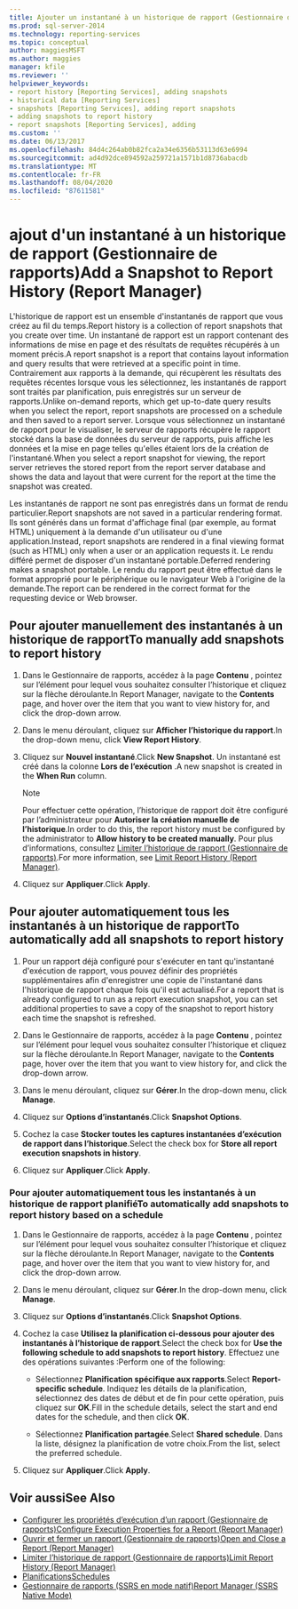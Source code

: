 ```yaml
---
title: Ajouter un instantané à un historique de rapport (Gestionnaire de rapports) | Microsoft Docs
ms.prod: sql-server-2014
ms.technology: reporting-services
ms.topic: conceptual
author: maggiesMSFT
ms.author: maggies
manager: kfile
ms.reviewer: ''
helpviewer_keywords:
- report history [Reporting Services], adding snapshots
- historical data [Reporting Services]
- snapshots [Reporting Services], adding report snapshots
- adding snapshots to report history
- report snapshots [Reporting Services], adding
ms.custom: ''
ms.date: 06/13/2017
ms.openlocfilehash: 84d4c264ab0b82fca2a34e6356b53113d63e6994
ms.sourcegitcommit: ad4d92dce894592a259721a1571b1d8736abacdb
ms.translationtype: MT
ms.contentlocale: fr-FR
ms.lasthandoff: 08/04/2020
ms.locfileid: "87611581"
---
```

# <a name="add-a-snapshot-to-report-history-report-manager"></a><span data-ttu-id="1ed90-102">ajout d'un instantané à un historique de rapport (Gestionnaire de rapports)</span><span class="sxs-lookup"><span data-stu-id="1ed90-102">Add a Snapshot to Report History (Report Manager)</span></span>

<span data-ttu-id="1ed90-103">L'historique de rapport est un ensemble d'instantanés de rapport que vous créez au fil du temps.</span><span class="sxs-lookup"><span data-stu-id="1ed90-103">Report history is a collection of report snapshots that you create over time.</span></span> <span data-ttu-id="1ed90-104">Un instantané de rapport est un rapport contenant des informations de mise en page et des résultats de requêtes récupérés à un moment précis.</span><span class="sxs-lookup"><span data-stu-id="1ed90-104">A report snapshot is a report that contains layout information and query results that were retrieved at a specific point in time.</span></span> <span data-ttu-id="1ed90-105">Contrairement aux rapports à la demande, qui récupèrent les résultats des requêtes récentes lorsque vous les sélectionnez, les instantanés de rapport sont traités par planification, puis enregistrés sur un serveur de rapports.</span><span class="sxs-lookup"><span data-stu-id="1ed90-105">Unlike on-demand reports, which get up-to-date query results when you select the report, report snapshots are processed on a schedule and then saved to a report server.</span></span> <span data-ttu-id="1ed90-106">Lorsque vous sélectionnez un instantané de rapport pour le visualiser, le serveur de rapports récupère le rapport stocké dans la base de données du serveur de rapports, puis affiche les données et la mise en page telles qu'elles étaient lors de la création de l'instantané.</span><span class="sxs-lookup"><span data-stu-id="1ed90-106">When you select a report snapshot for viewing, the report server retrieves the stored report from the report server database and shows the data and layout that were current for the report at the time the snapshot was created.</span></span>  
  
<span data-ttu-id="1ed90-107">Les instantanés de rapport ne sont pas enregistrés dans un format de rendu particulier.</span><span class="sxs-lookup"><span data-stu-id="1ed90-107">Report snapshots are not saved in a particular rendering format.</span></span> <span data-ttu-id="1ed90-108">Ils sont générés dans un format d'affichage final (par exemple, au format HTML) uniquement à la demande d'un utilisateur ou d'une application.</span><span class="sxs-lookup"><span data-stu-id="1ed90-108">Instead, report snapshots are rendered in a final viewing format (such as HTML) only when a user or an application requests it.</span></span> <span data-ttu-id="1ed90-109">Le rendu différé permet de disposer d'un instantané portable.</span><span class="sxs-lookup"><span data-stu-id="1ed90-109">Deferred rendering makes a snapshot portable.</span></span> <span data-ttu-id="1ed90-110">Le rendu du rapport peut être effectué dans le format approprié pour le périphérique ou le navigateur Web à l'origine de la demande.</span><span class="sxs-lookup"><span data-stu-id="1ed90-110">The report can be rendered in the correct format for the requesting device or Web browser.</span></span>  
  
## <a name="to-manually-add-snapshots-to-report-history"></a><span data-ttu-id="1ed90-111">Pour ajouter manuellement des instantanés à un historique de rapport</span><span class="sxs-lookup"><span data-stu-id="1ed90-111">To manually add snapshots to report history</span></span>

1. <span data-ttu-id="1ed90-112">Dans le Gestionnaire de rapports, accédez à la page **Contenu** , pointez sur l’élément pour lequel vous souhaitez consulter l’historique et cliquez sur la flèche déroulante.</span><span class="sxs-lookup"><span data-stu-id="1ed90-112">In Report Manager, navigate to the **Contents** page, and hover over the item that you want to view history for, and click the drop-down arrow.</span></span>
  
2. <span data-ttu-id="1ed90-113">Dans le menu déroulant, cliquez sur **Afficher l’historique du rapport**.</span><span class="sxs-lookup"><span data-stu-id="1ed90-113">In the drop-down menu, click **View Report History**.</span></span>  
  
3. <span data-ttu-id="1ed90-114">Cliquez sur **Nouvel instantané**.</span><span class="sxs-lookup"><span data-stu-id="1ed90-114">Click **New Snapshot**.</span></span> <span data-ttu-id="1ed90-115">Un instantané est créé dans la colonne **Lors de l’exécution** .</span><span class="sxs-lookup"><span data-stu-id="1ed90-115">A new snapshot is created in the **When Run** column.</span></span>  
  
    > [!NOTE]
    > <span data-ttu-id="1ed90-116">Pour effectuer cette opération, l’historique de rapport doit être configuré par l’administrateur pour **Autoriser la création manuelle de l’historique**.</span><span class="sxs-lookup"><span data-stu-id="1ed90-116">In order to do this, the report history must be configured by the administrator to **Allow history to be created manually**.</span></span> <span data-ttu-id="1ed90-117">Pour plus d’informations, consultez [Limiter l’historique de rapport &#40;Gestionnaire de rapports&#41;](../reports/limit-report-history-report-manager.md).</span><span class="sxs-lookup"><span data-stu-id="1ed90-117">For more information, see [Limit Report History &#40;Report Manager&#41;](../reports/limit-report-history-report-manager.md).</span></span>

4. <span data-ttu-id="1ed90-118">Cliquez sur **Appliquer**.</span><span class="sxs-lookup"><span data-stu-id="1ed90-118">Click **Apply**.</span></span>

## <a name="to-automatically-add-all-snapshots-to-report-history"></a><span data-ttu-id="1ed90-119">Pour ajouter automatiquement tous les instantanés à un historique de rapport</span><span class="sxs-lookup"><span data-stu-id="1ed90-119">To automatically add all snapshots to report history</span></span>  
  
1. <span data-ttu-id="1ed90-120">Pour un rapport déjà configuré pour s'exécuter en tant qu'instantané d'exécution de rapport, vous pouvez définir des propriétés supplémentaires afin d'enregistrer une copie de l'instantané dans l'historique de rapport chaque fois qu'il est actualisé.</span><span class="sxs-lookup"><span data-stu-id="1ed90-120">For a report that is already configured to run as a report execution snapshot, you can set additional properties to save a copy of the snapshot to report history each time the snapshot is refreshed.</span></span>  
  
2. <span data-ttu-id="1ed90-121">Dans le Gestionnaire de rapports, accédez à la page **Contenu** , pointez sur l’élément pour lequel vous souhaitez consulter l’historique et cliquez sur la flèche déroulante.</span><span class="sxs-lookup"><span data-stu-id="1ed90-121">In Report Manager, navigate to the **Contents** page, hover over the item that you want to view history for, and click the drop-down arrow.</span></span>  
  
3. <span data-ttu-id="1ed90-122">Dans le menu déroulant, cliquez sur **Gérer**.</span><span class="sxs-lookup"><span data-stu-id="1ed90-122">In the drop-down menu, click **Manage**.</span></span>  
  
4. <span data-ttu-id="1ed90-123">Cliquez sur **Options d’instantanés**.</span><span class="sxs-lookup"><span data-stu-id="1ed90-123">Click **Snapshot Options**.</span></span>  
  
5. <span data-ttu-id="1ed90-124">Cochez la case **Stocker toutes les captures instantanées d’exécution de rapport dans l’historique**.</span><span class="sxs-lookup"><span data-stu-id="1ed90-124">Select the check box for **Store all report execution snapshots in history**.</span></span>  
  
6. <span data-ttu-id="1ed90-125">Cliquez sur **Appliquer**.</span><span class="sxs-lookup"><span data-stu-id="1ed90-125">Click **Apply**.</span></span>  
  
### <a name="to-automatically-add-snapshots-to-report-history-based-on-a-schedule"></a><span data-ttu-id="1ed90-126">Pour ajouter automatiquement tous les instantanés à un historique de rapport planifié</span><span class="sxs-lookup"><span data-stu-id="1ed90-126">To automatically add snapshots to report history based on a schedule</span></span>  
  
1. <span data-ttu-id="1ed90-127">Dans le Gestionnaire de rapports, accédez à la page **Contenu** , pointez sur l’élément pour lequel vous souhaitez consulter l’historique et cliquez sur la flèche déroulante.</span><span class="sxs-lookup"><span data-stu-id="1ed90-127">In Report Manager, navigate to the **Contents** page, and hover over the item that you want to view history for, and click the drop-down arrow.</span></span>  
  
2. <span data-ttu-id="1ed90-128">Dans le menu déroulant, cliquez sur **Gérer**.</span><span class="sxs-lookup"><span data-stu-id="1ed90-128">In the drop-down menu, click **Manage**.</span></span>  
  
3. <span data-ttu-id="1ed90-129">Cliquez sur **Options d’instantanés**.</span><span class="sxs-lookup"><span data-stu-id="1ed90-129">Click **Snapshot Options**.</span></span>  
  
4. <span data-ttu-id="1ed90-130">Cochez la case **Utilisez la planification ci-dessous pour ajouter des instantanés à l’historique de rapport**.</span><span class="sxs-lookup"><span data-stu-id="1ed90-130">Select the check box for **Use the following schedule to add snapshots to report history**.</span></span> <span data-ttu-id="1ed90-131">Effectuez une des opérations suivantes :</span><span class="sxs-lookup"><span data-stu-id="1ed90-131">Perform one of the following:</span></span>  
  
    - <span data-ttu-id="1ed90-132">Sélectionnez **Planification spécifique aux rapports**.</span><span class="sxs-lookup"><span data-stu-id="1ed90-132">Select **Report-specific schedule**.</span></span> <span data-ttu-id="1ed90-133">Indiquez les détails de la planification, sélectionnez des dates de début et de fin pour cette opération, puis cliquez sur **OK**.</span><span class="sxs-lookup"><span data-stu-id="1ed90-133">Fill in the schedule details, select the start and end dates for the schedule, and then click **OK**.</span></span>  
  
    - <span data-ttu-id="1ed90-134">Sélectionnez **Planification partagée**.</span><span class="sxs-lookup"><span data-stu-id="1ed90-134">Select **Shared schedule**.</span></span> <span data-ttu-id="1ed90-135">Dans la liste, désignez la planification de votre choix.</span><span class="sxs-lookup"><span data-stu-id="1ed90-135">From the list, select the preferred schedule.</span></span>  
  
5. <span data-ttu-id="1ed90-136">Cliquez sur **Appliquer**.</span><span class="sxs-lookup"><span data-stu-id="1ed90-136">Click **Apply**.</span></span>  
  
## <a name="see-also"></a><span data-ttu-id="1ed90-137">Voir aussi</span><span class="sxs-lookup"><span data-stu-id="1ed90-137">See Also</span></span>

- [<span data-ttu-id="1ed90-138">Configurer les propriétés d’exécution d’un rapport &#40;Gestionnaire de rapports&#41;</span><span class="sxs-lookup"><span data-stu-id="1ed90-138">Configure Execution Properties for a Report  &#40;Report Manager&#41;</span></span>](../reports/configure-execution-properties-for-a-report-report-manager.md)
- [<span data-ttu-id="1ed90-139">Ouvrir et fermer un rapport &#40;Gestionnaire de rapports&#41;</span><span class="sxs-lookup"><span data-stu-id="1ed90-139">Open and Close a Report &#40;Report Manager&#41;</span></span>](../reports/open-and-close-a-report-report-manager.md)
- [<span data-ttu-id="1ed90-140">Limiter l’historique de rapport &#40;Gestionnaire de rapports&#41;</span><span class="sxs-lookup"><span data-stu-id="1ed90-140">Limit Report History &#40;Report Manager&#41;</span></span>](../reports/limit-report-history-report-manager.md)
- [<span data-ttu-id="1ed90-141">Planifications</span><span class="sxs-lookup"><span data-stu-id="1ed90-141">Schedules</span></span>](../subscriptions/schedules.md)   
- [<span data-ttu-id="1ed90-142">Gestionnaire de rapports &#40;SSRS en mode natif&#41;</span><span class="sxs-lookup"><span data-stu-id="1ed90-142">Report Manager  &#40;SSRS Native Mode&#41;</span></span>](../report-manager-ssrs-native-mode.md)
